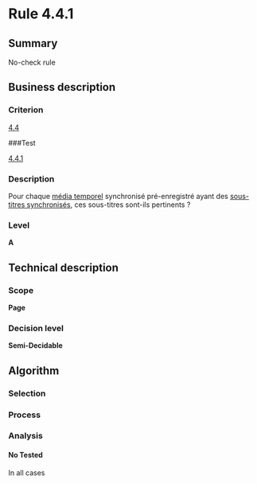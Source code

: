# Rule 4.4.1

## Summary

No-check rule

## Business description

### Criterion

[4.4](http://references.modernisation.gouv.fr/referentiel-technique-0#crit-4-4)

###Test

[4.4.1](http://references.modernisation.gouv.fr/referentiel-technique-0#test-4-4-1)

### Description

Pour chaque <a href="http://references.modernisation.gouv.fr/referentiel-technique-0#mMediaTemp">m&eacute;dia temporel</a> synchronis&eacute; pr&eacute;-enregistr&eacute; ayant des <a href="http://references.modernisation.gouv.fr/referentiel-technique-0#mSsTitreSynchro">sous-titres synchronis&eacute;s</a>, ces sous-titres sont-ils pertinents ?

### Level

**A**

## Technical description

### Scope

**Page**

### Decision level

**Semi-Decidable**

## Algorithm

### Selection

### Process

### Analysis

#### No Tested 

In all cases
